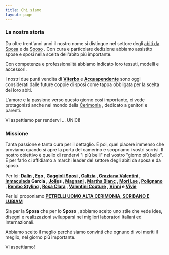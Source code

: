 ```yaml
---
title: Chi siamo
layout: page
---
```


### La nostra storia

Da oltre trent'anni anni il nostro nome si distingue nel settore degli [abiti da Sposa](/sposa "Abiti da Sposa") e da [Sposo](/sposo "Abiti da Sposo") . Con cura e particolare dedizione abbiamo assistito spose e sposi nella scelta dell'abito più importante.

Con competenza e professionalità abbiamo indicato loro tessuti, modelli e accessori.

I nostri due punti vendita di [**Viterbo** ](https://www.gaggiolisposi.it/punti-vendita-viterbo-acquapendente.html "Abiti da Sposa Viterbo") e [**Acquapendente**](https://www.gaggiolisposi.it/punti-vendita-viterbo-acquapendente.html "Abiti da Sposa Acquapendente") sono oggi considerati dalle future coppie di sposi come tappa obbligata per la scelta dei loro abiti.

L'amore e la passione verso questo giorno così importante, ci vede protagonisti anche nel mondo della [Cerimonia](/cerimonia "Abiti da Cerimonia") , dedicato a genitori e parenti.

Vi aspettiamo per rendervi ... UNICI!

### Missione

Tanta passione e tanta cura per il dettaglio. E poi, quel piacere immenso che proviamo quando si apre la porta del camerino e scopriamo i vostri sorrisi. Il nostro obiettivo è quello di rendervi "i più belli" nel vostro "giorno più bello". E per farlo ci affidiamo a marchi leader del settore degli abiti da sposa e da sposo.

Per lei: **[Dalin](/sposa "Abiti da Sposa") , [Ego](/sposa "Abiti da Sposa") , [Gaggioli Sposi](/sposa "Abiti da Sposa") , [Galizia](/sposa "Abiti da Sposa") , [Graziana Valentini](/sposa "Abiti da Sposa") , [Inmaculada](/sposa "Abiti da Sposa") Garcia , [Jolie](/sposa "Abiti da Sposa")s , [Magnani](/sposa "Abiti da Sposa") , [Martha Blanc](/sposa "Abiti da Sposa") , [Mori Lee](/sposa "Abiti da Sposa") , [Polignano](/sposa "Abiti da Sposa") , [Rembo Styling](/sposa "Abiti da Sposa") , [Rosa Clara](/sposa "Abiti da Sposa") , [Valentini Couture](/sposa "Abiti da Sposa") , [Vinnì](/sposa "Abiti da Sposa") e [Vivie](/sposa "Abiti da Sposa")**

Per lui proponiamo [**PETRELLI UOMO ALTA CERIMONIA, SCRIBANO E LUBIAM**](/sposo "Abiti da Sposo")

Sia per la **Sposa** che per lo **Sposo** , abbiamo scelto uno stile che vede idee, disegni e realizzazioni svilupparsi nei migliori laboratori Italiani ed Internazionali.

Abbiamo scelto il meglio perché siamo convinti che ognuno di voi meriti il ​​meglio, nel giorno più importante.

Vi aspettiamo!
